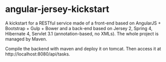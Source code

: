 angular-jersey-kickstart
=======================

A kickstart for a RESTful service made of a front-end based on AngularJS + Bootstrap + Gulp + Bower and a back-end based on Jersey 2, Spring 4, Hibernate 4, Servlet 3.1 (annotation-based, no XMLs). The whole project is managed by Maven.  

Compile the backend with maven and deploy it on tomcat. Then access it at http://localhost:8080/api/tasks.
